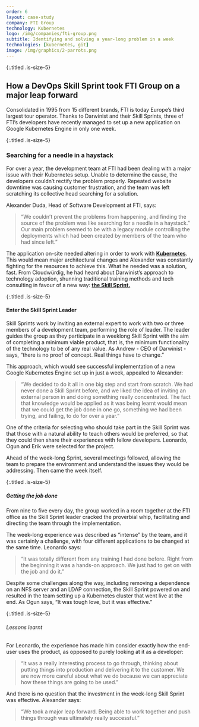```yaml
---
order: 6
layout: case-study
company: FTI Group
technology: Kubernetes
logo: /img/companies/fti-group.png
subtitle: Identifying and solving a year-long problem in a week
technologies: [kubernetes, git]
image: /img/graphics/2-parrots.png
---
```


{:.titled .is-size-5}
## How a DevOps Skill Sprint took FTI Group on a major leap forward

Consolidated in 1995 from 15 different brands, FTI is today Europe’s third largest tour operator. Thanks to Darwinist and their Skill Sprints, three of FTI’s developers have recently managed to set up a new application on Google Kubernetes Engine in only one week. 

{:.titled .is-size-5}
### Searching for a needle in a haystack

For over a year, the development team at FTI had been dealing with a major issue with their Kubernetes setup. Unable to determine the cause, the developers couldn’t rectify the problem properly. Repeated website downtime was causing customer frustration, and the team was left scratching its collective head searching for a solution.

Alexander Duda, Head of Software Development at FTI, says: 

>“We couldn’t prevent the problems from happening, and finding the source of the problem was like searching for a needle in a haystack.” Our main problem seemed to be with a legacy module controlling the deployments which had been created by members of the team who had since left.”

The application on-site needed altering in order to work with [**Kubernetes**](/technology/kubernetes/). This would mean major architectural changes and Alexander was constantly fighting for the resources to achieve this. What he needed was a solution, fast. From Cloudwürdig, he had heard about Darwinist’s approach to technology adoption, shunning traditional training methods and tech consulting in favour of a new way: [**the Skill Sprint.**](/product/skill-sprint)

{:.titled .is-size-5}
#### Enter the Skill Sprint Leader

Skill Sprints work by inviting an external expert to work with two or three members of a development team, performing the role of leader. The leader guides the group as they participate in a weeklong Skill Sprint with the aim of completing a minimum viable product, that is, the minimum functionality of the technology to be of any real value. As Andrew - CEO of Darwinist - says, “there is no proof of concept. Real things have to change.”

This approach, which would see successful implementation of a new Google Kubernetes Engine set up in just a week, appealed to Alexander: 

>“We decided to do it all in one big step and start from scratch. We had never done a Skill Sprint before, and we liked the idea of inviting an external person in and doing something really concentrated. The fact that knowledge would be applied as it was being learnt would mean that we could get the job done in one go, something we had been trying, and failing, to do for over a year.”

One of the criteria for selecting who should take part in the Skill Sprint was that those with a natural ability to teach others would be preferred, so that they could then share their experiences with fellow developers. Leonardo, Ogun and Erik were selected for the project.  

Ahead of the week-long Sprint, several meetings followed, allowing the team to prepare the environment and understand the issues they would be addressing. Then came the week itself. 

{:.titled .is-size-5}
##### Getting the job done

From nine to five every day, the group worked in a room together at the FTI office as the Skill Sprint leader cracked the proverbial whip, facilitating and directing the team through the implementation. 

The week-long experience was described as “intense” by the team, and it was certainly a challenge, with four different applications to be changed at the same time. Leonardo says: 

>“It was totally different from any training I had done before. Right from the beginning it was a hands-on approach. We just had to get on with the job and do it.”

Despite some challenges along the way, including removing a dependence on an NFS server and an LDAP connection, the Skill Sprint powered on and resulted in the team setting up a Kubernetes cluster that went live at the end. As Ogun says, “It was tough love, but it was effective.”

{:.titled .is-size-5}
###### Lessons learnt

For Leonardo, the experience has made him consider exactly how the end-user uses the product, as opposed to purely looking at it as a developer: 

>“It was a really interesting process to go through, thinking about putting things into production and delivering it to the customer. We are now more careful about what we do because we can appreciate how these things are going to be used.”

And there is no question that the investment in the week-long Skill Sprint was effective. Alexander says: 

>“We took a major leap forward. Being able to work together and push things through was ultimately really successful.”